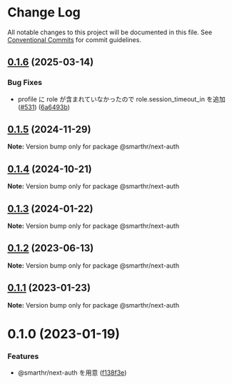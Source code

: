 # Change Log

All notable changes to this project will be documented in this file.
See [Conventional Commits](https://conventionalcommits.org) for commit guidelines.

## [0.1.6](https://github.com/kufu/tamatebako/compare/next-auth-v0.1.5...next-auth-v0.1.6) (2025-03-14)


### Bug Fixes

* profile に role が含まれていなかったので role.session_timeout_in を追加 ([#531](https://github.com/kufu/tamatebako/issues/531)) ([6a6493b](https://github.com/kufu/tamatebako/commit/6a6493b56ed10286f4e5cf791139a1e4b03b9820))

## [0.1.5](https://github.com/kufu/tamatebako/compare/@smarthr/next-auth@0.1.4...@smarthr/next-auth@0.1.5) (2024-11-29)

**Note:** Version bump only for package @smarthr/next-auth

## [0.1.4](https://github.com/kufu/tamatebako/compare/@smarthr/next-auth@0.1.2...@smarthr/next-auth@0.1.4) (2024-10-21)

**Note:** Version bump only for package @smarthr/next-auth

## [0.1.3](https://github.com/kufu/tamatebako/compare/@smarthr/next-auth@0.1.2...@smarthr/next-auth@0.1.3) (2024-01-22)

**Note:** Version bump only for package @smarthr/next-auth

## [0.1.2](https://github.com/kufu/tamatebako/compare/@smarthr/next-auth@0.1.1...@smarthr/next-auth@0.1.2) (2023-06-13)

**Note:** Version bump only for package @smarthr/next-auth

## [0.1.1](https://github.com/kufu/tamatebako/compare/@smarthr/next-auth@0.1.0...@smarthr/next-auth@0.1.1) (2023-01-23)

**Note:** Version bump only for package @smarthr/next-auth

# 0.1.0 (2023-01-19)

### Features

- @smarthr/next-auth を用意 ([f138f3e](https://github.com/kufu/tamatebako/commit/f138f3e65184a3e44104171eddef6a0c660c4ffc))
